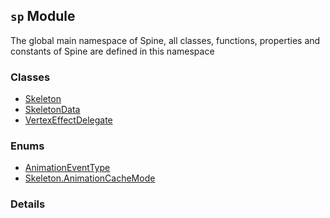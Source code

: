 
## `sp` Module






The global main namespace of Spine, all classes, functions,
properties and constants of Spine are defined in this namespace


### Classes

  - [Skeleton](../classes/Skeleton.md)
  - [SkeletonData](../classes/SkeletonData.md)
  - [VertexEffectDelegate](../classes/VertexEffectDelegate.md)

### Enums

  - [AnimationEventType](../enums/AnimationEventType.md)
  - [Skeleton.AnimationCacheMode](../enums/Skeleton.AnimationCacheMode.md)



### Details




